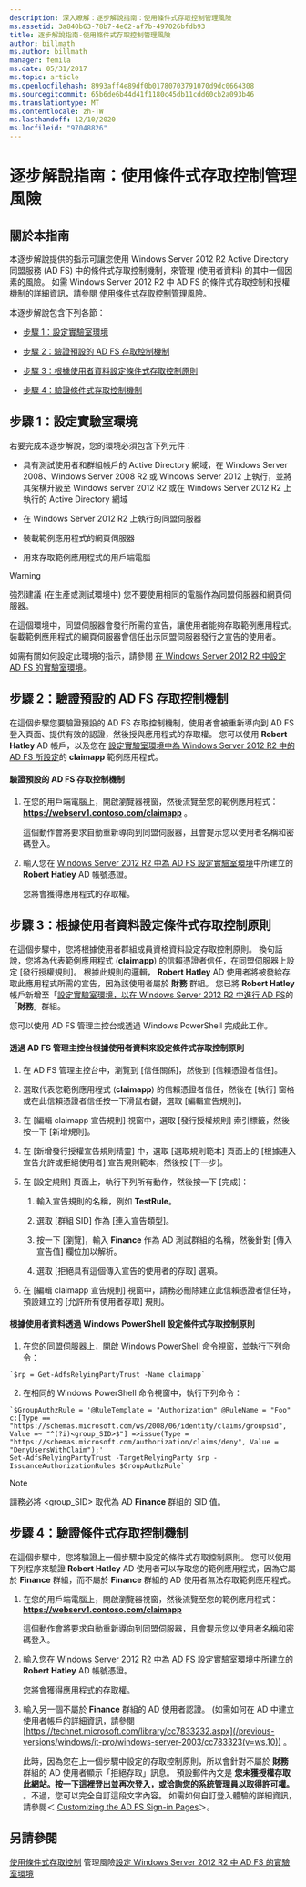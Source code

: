 ```yaml
---
description: 深入瞭解：逐步解說指南：使用條件式存取控制管理風險
ms.assetid: 3a840b63-78b7-4e62-af7b-497026bfdb93
title: 逐步解說指南-使用條件式存取控制管理風險
author: billmath
ms.author: billmath
manager: femila
ms.date: 05/31/2017
ms.topic: article
ms.openlocfilehash: 8993aff4e89df0b01780703791070d9dc0664308
ms.sourcegitcommit: 65b6de6b44d41f1180c45db11cdd60cb2a093b46
ms.translationtype: MT
ms.contentlocale: zh-TW
ms.lasthandoff: 12/10/2020
ms.locfileid: "97048826"
---
```

# <a name="walkthrough-guide-manage-risk-with-conditional-access-control"></a>逐步解說指南：使用條件式存取控制管理風險




## <a name="about-this-guide"></a>關於本指南
本逐步解說提供的指示可讓您使用 Windows Server 2012 R2 Active Directory 同盟服務 (AD FS) 中的條件式存取控制機制，來管理 (使用者資料) 的其中一個因素的風險。 如需 Windows Server 2012 R2 中 AD FS 的條件式存取控制和授權機制的詳細資訊，請參閱 [使用條件式存取控制管理風險](../../ad-fs/operations/Manage-Risk-with-Conditional-Access-Control.md)。

本逐步解說包含下列各節：

-   [步驟 1：設定實驗室環境](../../ad-fs/operations/Walkthrough-Guide--Manage-Risk-with-Conditional-Access-Control.md#BKMK_1)

-   [步驟 2：驗證預設的 AD FS 存取控制機制](../../ad-fs/operations/Walkthrough-Guide--Manage-Risk-with-Conditional-Access-Control.md#BKMK_2)

-   [步驟 3：根據使用者資料設定條件式存取控制原則](../../ad-fs/operations/Walkthrough-Guide--Manage-Risk-with-Conditional-Access-Control.md#BKMK_3)

-   [步驟 4：驗證條件式存取控制機制](../../ad-fs/operations/Walkthrough-Guide--Manage-Risk-with-Conditional-Access-Control.md#BKMK_4)

## <a name="step-1-setting-up-the-lab-environment"></a><a name="BKMK_1"></a>步驟 1：設定實驗室環境
若要完成本逐步解說，您的環境必須包含下列元件：

-   具有測試使用者和群組帳戶的 Active Directory 網域，在 Windows Server 2008、Windows Server 2008 R2 或 Windows Server 2012 上執行，並將其架構升級至 Windows server 2012 R2 或在 Windows Server 2012 R2 上執行的 Active Directory 網域

-   在 Windows Server 2012 R2 上執行的同盟伺服器

-   裝載範例應用程式的網頁伺服器

-   用來存取範例應用程式的用戶端電腦

> [!WARNING]
> 強烈建議 (在生產或測試環境中) 您不要使用相同的電腦作為同盟伺服器和網頁伺服器。

在這個環境中，同盟伺服器會發行所需的宣告，讓使用者能夠存取範例應用程式。 裝載範例應用程式的網頁伺服器會信任出示同盟伺服器發行之宣告的使用者。

如需有關如何設定此環境的指示，請參閱 [在 Windows Server 2012 R2 中設定 AD FS 的實驗室環境](../../ad-fs/deployment/Set-up-the-lab-environment-for-AD-FS-in-Windows-Server-2012-R2.md)。

## <a name="step-2-verify-the-default-ad-fs-access-control-mechanism"></a><a name="BKMK_2"></a>步驟 2：驗證預設的 AD FS 存取控制機制
在這個步驟您要驗證預設的 AD FS 存取控制機制，使用者會被重新導向到 AD FS 登入頁面、提供有效的認證，然後授與應用程式的存取權。 您可以使用 **Robert Hatley** AD 帳戶，以及您在 [設定實驗室環境中為 Windows Server 2012 R2 中的 AD FS 所設定](../../ad-fs/deployment/Set-up-the-lab-environment-for-AD-FS-in-Windows-Server-2012-R2.md)的 **claimapp** 範例應用程式。

#### <a name="to-verify-the-default-ad-fs-access-control-mechanism"></a>驗證預設的 AD FS 存取控制機制

1.  在您的用戶端電腦上，開啟瀏覽器視窗，然後流覽至您的範例應用程式： **https://webserv1.contoso.com/claimapp** 。

    這個動作會將要求自動重新導向到同盟伺服器，且會提示您以使用者名稱和密碼登入。

2.  輸入您在 [Windows Server 2012 R2 中為 AD FS 設定實驗室環境](../../ad-fs/deployment/Set-up-the-lab-environment-for-AD-FS-in-Windows-Server-2012-R2.md)中所建立的 **Robert Hatley** AD 帳號憑證。

    您將會獲得應用程式的存取權。

## <a name="step-3-configure-conditional-access-control-policy-based-on-user-data"></a><a name="BKMK_3"></a>步驟 3：根據使用者資料設定條件式存取控制原則
在這個步驟中，您將根據使用者群組成員資格資料設定存取控制原則。 換句話說，您將為代表範例應用程式 (**claimapp**) 的信賴憑證者信任，在同盟伺服器上設定 [發行授權規則]。 根據此規則的邏輯， **Robert Hatley** AD 使用者將被發給存取此應用程式所需的宣告，因為該使用者屬於 **財務** 群組。 您已將 **Robert Hatley** 帳戶新增至「[設定實驗室環境，以在 Windows Server 2012 R2 中進行 AD FS](../../ad-fs/deployment/Set-up-the-lab-environment-for-AD-FS-in-Windows-Server-2012-R2.md)的「**財務**」群組。

您可以使用 AD FS 管理主控台或透過 Windows PowerShell 完成此工作。

#### <a name="to-configure-conditional-access-control-policy-based-on-user-data-via-the-ad-fs-management-console"></a>透過 AD FS 管理主控台根據使用者資料來設定條件式存取控制原則

1.  在 AD FS 管理主控台中，瀏覽到 [信任關係]，然後到 [信賴憑證者信任]。

2.  選取代表您範例應用程式 (**claimapp**) 的信賴憑證者信任，然後在 [執行] 窗格或在此信賴憑證者信任按一下滑鼠右鍵，選取 [編輯宣告規則]。

3.  在 [編輯 claimapp 宣告規則] 視窗中，選取 [發行授權規則] 索引標籤，然後按一下 [新增規則]。

4.  在 [新增發行授權宣告規則精靈] 中，選取 [選取規則範本] 頁面上的 [根據連入宣告允許或拒絕使用者] 宣告規則範本，然後按 [下一步]。

5.  在 [設定規則] 頁面上，執行下列所有動作，然後按一下 [完成]：

    1.  輸入宣告規則的名稱，例如 **TestRule**。

    2.  選取 [群組 SID] 作為 [連入宣告類型]。

    3.  按一下 [瀏覽]，輸入 **Finance** 作為 AD 測試群組的名稱，然後針對 [傳入宣告值] 欄位加以解析。

    4.  選取 [拒絕具有這個傳入宣告的使用者的存取] 選項。

6.  在 [編輯 claimapp 宣告規則] 視窗中，請務必刪除建立此信賴憑證者信任時，預設建立的 [允許所有使用者存取] 規則。

#### <a name="to-configure-conditional-access-control-policy-based-on-user-data-via-windows-powershell"></a>根據使用者資料透過 Windows PowerShell 設定條件式存取控制原則

1.  在您的同盟伺服器上，開啟 Windows PowerShell 命令視窗，並執行下列命令：


~~~
`$rp = Get-AdfsRelyingPartyTrust -Name claimapp`
~~~


2. 在相同的 Windows PowerShell 命令視窗中，執行下列命令：


~~~
`$GroupAuthzRule = '@RuleTemplate = "Authorization" @RuleName = "Foo" c:[Type == "https://schemas.microsoft.com/ws/2008/06/identity/claims/groupsid", Value =~ "^(?i)<group_SID>$"] =>issue(Type = "https://schemas.microsoft.com/authorization/claims/deny", Value = "DenyUsersWithClaim");'
Set-AdfsRelyingPartyTrust -TargetRelyingParty $rp -IssuanceAuthorizationRules $GroupAuthzRule`
~~~

> [!NOTE]
> 請務必將 <group_SID> 取代為 AD **Finance** 群組的 SID 值。

## <a name="step-4-verify-conditional-access-control-mechanism"></a><a name="BKMK_4"></a>步驟 4：驗證條件式存取控制機制
在這個步驟中，您將驗證上一個步驟中設定的條件式存取控制原則。 您可以使用下列程序來驗證 **Robert Hatley** AD 使用者可以存取您的範例應用程式，因為它屬於 **Finance** 群組，而不屬於 **Finance** 群組的 AD 使用者無法存取範例應用程式。

1.  在您的用戶端電腦上，開啟瀏覽器視窗，然後流覽至您的範例應用程式： **https://webserv1.contoso.com/claimapp**

    這個動作會將要求自動重新導向到同盟伺服器，且會提示您以使用者名稱和密碼登入。

2.  輸入您在 [Windows Server 2012 R2 中為 AD FS 設定實驗室環境](../../ad-fs/deployment/Set-up-the-lab-environment-for-AD-FS-in-Windows-Server-2012-R2.md)中所建立的 **Robert Hatley** AD 帳號憑證。

    您將會獲得應用程式的存取權。

3.  輸入另一個不屬於 **Finance** 群組的 AD 使用者認證。  (如需如何在 AD 中建立使用者帳戶的詳細資訊，請參閱 [https://technet.microsoft.com/library/cc7833232.aspx](/previous-versions/windows/it-pro/windows-server-2003/cc783323(v=ws.10)) 。

    此時，因為您在上一個步驟中設定的存取控制原則，所以會針對不屬於 **財務** 群組的 AD 使用者顯示「拒絕存取」訊息。 預設郵件內文是 **您未獲授權存取此網站。按一下這裡登出並再次登入，或洽詢您的系統管理員以取得許可權。** 。不過，您可以完全自訂這段文字內容。 如需如何自訂登入體驗的詳細資訊，請參閱＜ [Customizing the AD FS Sign-in Pages](/previous-versions/windows/it-pro/windows-server-2012-R2-and-2012/dn280950(v=ws.11))＞。

## <a name="see-also"></a>另請參閱
[使用條件式存取控制](../../ad-fs/operations/Manage-Risk-with-Conditional-Access-Control.md) 
 管理風險[設定 Windows Server 2012 R2 中 AD FS 的實驗室環境](../deployment/Set-up-the-lab-environment-for-AD-FS-in-Windows-Server-2012-R2.md)
